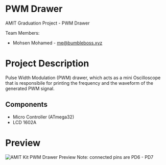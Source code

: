 # PWM Drawer
AMIT Graduation Project - PWM Drawer

Team Members:
- Mohsen Mohamed - [me@bumbleboss.xyz](me@bumbleboss.xyz)

# Project Description
Pulse Width Modulation (PWM) drawer, which acts as a mini Oscilloscope that is responsibile for printing the frequency and the waveform of the generated PWM signal.

## Components
- Micro Controller (ATmega32)
- LCD 1602A

# Preview
![AMIT Kit PWM Drawer Preview](https://cdn.discordapp.com/attachments/393743743783796758/1033434551504097361/IMG_20221022_193855.jpg)
Note: connected pins are PD6 - PD7